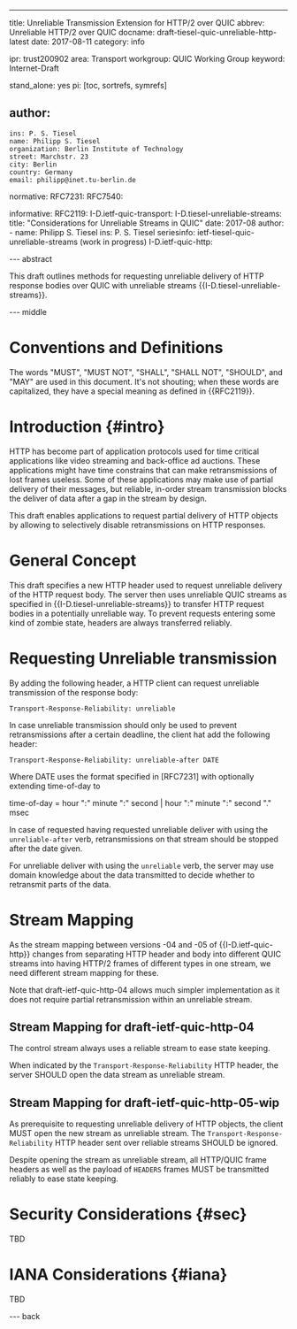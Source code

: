---
title: Unreliable Transmission Extension for HTTP/2 over QUIC
abbrev: Unreliable HTTP/2 over QUIC
docname: draft-tiesel-quic-unreliable-http-latest
date: 2017-08-11
category: info

ipr: trust200902
area: Transport
workgroup: QUIC Working Group
keyword: Internet-Draft

stand_alone: yes
pi: [toc, sortrefs, symrefs]

author:
 -
    ins: P. S. Tiesel
    name: Philipp S. Tiesel
    organization: Berlin Institute of Technology
    street: Marchstr. 23
    city: Berlin
    country: Germany
    email: philipp@inet.tu-berlin.de

normative:
  RFC7231:
  RFC7540:

informative:
  RFC2119:
  I-D.ietf-quic-transport:
  I-D.tiesel-unreliable-streams:
    title: "Considerations for Unreliable Streams in QUIC"
    date: 2017-08
    author:
      -
        name: Philipp S. Tiesel
        ins: P. S. Tiesel
    seriesinfo:
      ietf-tiesel-quic-unreliable-streams (work in progress)
  I-D.ietf-quic-http:

--- abstract

This draft outlines methods for requesting unreliable delivery
of HTTP response bodies over QUIC with unreliable streams {{I-D.tiesel-unreliable-streams}}.

--- middle

Conventions and Definitions
===========================

The words "MUST", "MUST NOT", "SHALL", "SHALL NOT", "SHOULD", and
"MAY" are used in this document. It's not shouting; when these
words are capitalized, they have a special meaning as defined
in {{RFC2119}}.



Introduction        {#intro}
============

HTTP has become part of application protocols used for time critical
applications like video streaming and back-office ad auctions.
These applications might have time constrains that can make
retransmissions of lost frames useless. 
Some of these applications may make use of partial delivery of
their messages, but reliable, in-order stream transmission blocks
the deliver of data after a gap in the stream by design.

This draft enables applications to request partial delivery of HTTP
objects by allowing to selectively disable retransmissions on HTTP 
responses.


General Concept
===============

This draft specifies a new HTTP header used to request unreliable
delivery of the HTTP request body. 
The server then uses unreliable QUIC streams as specified in
{{I-D.tiesel-unreliable-streams}} to transfer HTTP request bodies
in a potentially unreliable way.
To prevent requests entering some kind of zombie state, headers
are always transferred reliably.


Requesting Unreliable transmission
==================================

By adding the following header, a HTTP client can request unreliable
transmission of the response body:

    Transport-Response-Reliability: unreliable

In case unreliable transmission should only be used to prevent
retransmissions after a certain deadline, the client hat add the 
following header:

    Transport-Response-Reliability: unreliable-after DATE

Where DATE uses the format specified in [RFC7231] with optionally
extending time-of-day to

   time-of-day = hour ":" minute ":" second
                | hour ":" minute ":" second "." msec


In case of requested having requested unreliable deliver with using
the ```unreliable-after``` verb, retransmissions on that stream 
should be stopped after the date given.

For unreliable deliver with using the ```unreliable``` verb, the
server may use domain knowledge about the data transmitted to decide
whether to retransmit parts of the data.



Stream Mapping
==============

As the stream mapping between versions -04 and -05 of
{{I-D.ietf-quic-http}} changes from separating
HTTP header and body into different QUIC streams into
having HTTP/2 frames of different types in one stream,
we need different stream mapping for these.

Note that draft-ietf-quic-http-04 allows much simpler
implementation as it does not require partial retransmission
within an unreliable stream.

Stream Mapping for draft-ietf-quic-http-04
------------------------------------------

The control stream always uses a reliable stream to ease state keeping.

When indicated by the ```Transport-Response-Reliability``` HTTP header, 
the server SHOULD open the data stream as unreliable stream.


Stream Mapping for draft-ietf-quic-http-05-wip
----------------------------------------------

As prerequisite to requesting unreliable delivery of HTTP objects,
the client MUST open the new stream as unreliable stream.
The ```Transport-Response-Reliability``` HTTP header sent over reliable
streams SHOULD be ignored.

Despite opening the stream as unreliable stream, all HTTP/QUIC frame
headers as well as the payload of ```HEADERS``` frames MUST be
transmitted reliably to ease state keeping.


Security Considerations {#sec}
=======================

TBD



IANA Considerations {#iana}
===================

TBD



--- back



